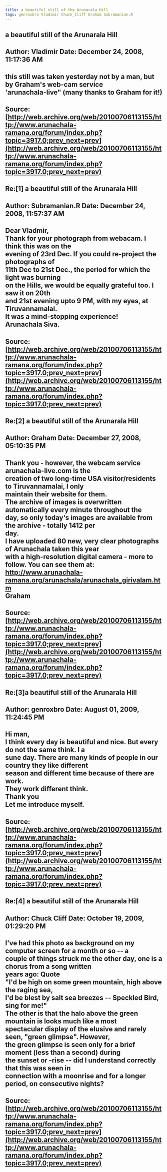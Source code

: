 ```yaml
--- 
title: a beautiful still of the Arunarala Hill   
tags: genroxbro Vladimir Chuck_Cliff Graham Subramanian.R  
---  
```

## a beautiful still of the Arunarala Hill  
Author: Vladimir            Date: December 24, 2008, 11:17:36 AM  
---  
this still was taken yesterday not by a man, but by Graham's web-cam service  
'arunachala-live" (many thanks to Graham for it!)
 ---  
Source:[http://web.archive.org/web/20100706113155/http://www.arunachala-ramana.org/forum/index.php?topic=3917.0;prev_next=prev](http://web.archive.org/web/20100706113155/http://www.arunachala-ramana.org/forum/index.php?topic=3917.0;prev_next=prev)   
---  

## Re:[1] a beautiful still of the Arunarala Hill  
Author: Subramanian.R       Date: December 24, 2008, 11:57:37 AM  
---  
Dear Vladmir,   
Thank for your photograph from webacam. I think this was on the   
evening of 23rd Dec. If you could re-project the photographs of   
11th Dec to 21st Dec., the period for which the light was burning   
on the Hills, we would be equally grateful too. I saw it on 20th   
and 21st evening upto 9 PM, with my eyes, at Tiruvannamalai.   
It was a mind-stopping experience!   
Arunachala Siva.
 ---  
Source:[http://web.archive.org/web/20100706113155/http://www.arunachala-ramana.org/forum/index.php?topic=3917.0;prev_next=prev](http://web.archive.org/web/20100706113155/http://www.arunachala-ramana.org/forum/index.php?topic=3917.0;prev_next=prev)   
---  

## Re:[2] a beautiful still of the Arunarala Hill  
Author: Graham              Date: December 27, 2008, 05:10:35 PM  
---  
Thank you - however, the webcam service **arunachala-live.com** is the  
creation of two long-time USA visitor/residents to Tiruvannamalai, I only  
maintain their website for them.   
The archive of images is overwritten automatically every minute throughout the  
day, so only today's images are available from the archive - totally 1412 per  
day.   
I have uploaded 80 new, very clear photographs of Arunachala taken this year  
with a high-resolution digital camera - more to follow. You can see them at: http://www.arunachala-ramana.org/arunachala/arunachala_girivalam.htm   
Graham
 ---  
Source:[http://web.archive.org/web/20100706113155/http://www.arunachala-ramana.org/forum/index.php?topic=3917.0;prev_next=prev](http://web.archive.org/web/20100706113155/http://www.arunachala-ramana.org/forum/index.php?topic=3917.0;prev_next=prev)   
---  

## Re:[3]a beautiful still of the Arunarala Hill  
Author: genroxbro           Date: August 01, 2009, 11:24:45 PM  
---  
Hi man,   
 I think every day is beautiful and nice. But every do not the same think. I a  
sune day. There are many kinds of people in our country they like different  
season and different time because of there are work.   
They work different think.   
 Thank you   
Let me introduce myself.
 ---  
Source:[http://web.archive.org/web/20100706113155/http://www.arunachala-ramana.org/forum/index.php?topic=3917.0;prev_next=prev](http://web.archive.org/web/20100706113155/http://www.arunachala-ramana.org/forum/index.php?topic=3917.0;prev_next=prev)   
---  

## Re:[4] a beautiful still of the Arunarala Hill  
Author: Chuck Cliff         Date: October 19, 2009, 01:29:20 PM  
---  
I've had this photo as background on my computer screen for a month or so -- a  
couple of things struck me the other day, one is a chorus from a song written  
years ago: Quote  
"I'd be high on some green mountain, high above the raging sea,   
I'd be blest by salt sea breezes -- Speckled Bird, sing for me!"  
The other is that the halo above the green mountain is looks much like a most  
spectacular display of the elusive and rarely seen, "green glimpse". However,  
the green glimpse is seen only for a brief moment (less than a second) during  
the sunset or -rise -- did I understand correctly that this was seen in  
connection with a moonrise and for a longer period, on consecutive nights?
 ---  
Source:[http://web.archive.org/web/20100706113155/http://www.arunachala-ramana.org/forum/index.php?topic=3917.0;prev_next=prev](http://web.archive.org/web/20100706113155/http://www.arunachala-ramana.org/forum/index.php?topic=3917.0;prev_next=prev)   
---  

